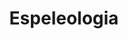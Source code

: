 ---
title: "Espeleologia"
image: "espeleologia.jpg"
icon: "espeleologia.svg"
id: "4"
locations:
  - place: "Puebla"
    contacts:
      - name: "Cuevas de Puebla"
        link: "http://holi.com/"
        info: "53-84-63-99-62"
  - place: "Chacahua"
    contacts:
      - name: "Cuevas de Chacahua"
        link: "http://holi.com/"
        info: "53-84-63-99-62"
      - name: "Esqui de Chacahua"
        link: "http://holi.com/"
        info: "Texto de esqui"
  - place: "Bacalar"
    contacts:
      - name: "Cuevas de Bacalar"
        link: "http://holi.com/"
        info: "53-84-63-99-62"
---